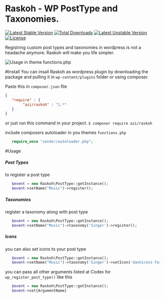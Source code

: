 # Raskoh - WP PostType and Taxonomies.

[![Latest Stable Version](https://poser.pugx.org/azi/raskoh/v/stable)](https://packagist.org/packages/azi/raskoh) [![Total Downloads](https://poser.pugx.org/azi/raskoh/downloads)](https://packagist.org/packages/azi/raskoh) [![Latest Unstable Version](https://poser.pugx.org/azi/raskoh/v/unstable)](https://packagist.org/packages/azi/raskoh) [![License](https://poser.pugx.org/azi/raskoh/license)](https://packagist.org/packages/azi/raskoh)

Registring custom post types and taxonomies in wordpress is not a headache anymore. Raskoh will make you life simpler.

![Usage in theme functions.php](https://raw.githubusercontent.com/azeemhassni/Raskoh/master/code-capture.PNG)

#Install
You can insall Raskoh as wordpress plugin by downloading the package and pulling it in `wp-content/plugins` folder or
using composer.

Paste this in `composer.json` file
```json
{
   "require" : {
        "azi/raskoh" : "1.*"
   }
}
```

or just run this command in your project.
`$ composer require azi/raskoh`

include composers autoloader in you themes `functions.php` 
```php 
   require_once "vendor/autoloader.php";
```

#Usage
##### Post Types
to register a post type
```php
   $event = new Raskoh\PostType::getInstance();
   $event->setName("Music")->register();
```
##### Taxonomies
register a taxonomy along with post type
```php
   $event = new Raskoh\PostType::getInstance();
   $event->setName("Music")->taxonomy('Singer')->register();
```

##### Icons
you can also set icons to your post type 
```php
   $event = new Raskoh\PostType::getInstance();
   $event->setName("Music")->taxonomy('Singer')->setIcon('dashicons-format-audioy')->register();
```

you can pass all other arguments listed at Codex for `wp_register_post_type()` like this
```php
   $event = new Raskoh\PostType::getInstance();
   $event->set{ArgumentName}
```

